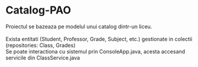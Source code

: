 # Catalog-PAO
Proiectul se bazeaza pe modelul unui catalog dintr-un liceu.<br>
<br>
Exista entitati (Student, Professor, Grade, Subject, etc.) gestionate in colectii (repositories: Class, Grades)<br>
Se poate interactiona cu sistemul prin ConsoleApp.java, acesta accesand servicile din ClassService.java<br>

